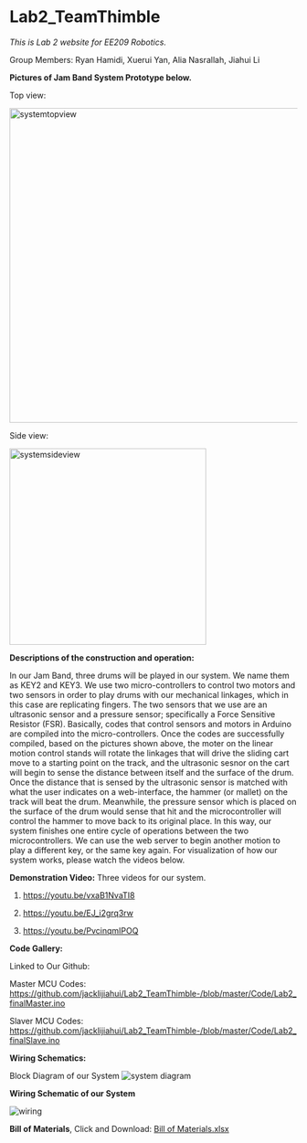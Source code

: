 # Lab2_TeamThimble
*This is Lab 2 website for EE209 Robotics.* 

Group Members: Ryan Hamidi, Xuerui Yan, Alia Nasrallah, Jiahui Li


<b>Pictures of Jam Band System Prototype below.</b>

Top view:

<img width="551" alt="systemtopview" src="https://cloud.githubusercontent.com/assets/22850278/19546970/d3f6df52-9648-11e6-9574-9cee3a052e3f.png">


Side view:

<img width="344" alt="systemsideview" src="https://cloud.githubusercontent.com/assets/22850278/19547109/18b62b7e-964a-11e6-8418-fd4064a4580c.png">



<b>Descriptions of the construction and operation:</b>

In our Jam Band, three drums will be played in our system. We name them as KEY2 and KEY3. We use two micro-controllers to control two motors and two sensors in order to play drums with our mechanical linkages, which in this case are replicating fingers. The two sensors that we use are an ultrasonic sensor and a pressure sensor; specifically a Force Sensitive Resistor (FSR). Basically, codes that control sensors and motors in Arduino are compiled into the micro-controllers. Once the codes are successfully compiled, based on the pictures shown above, the moter on the linear motion control stands will rotate the linkages that will drive the sliding cart move to a starting point on the track, and the ultrasonic sesnor on the cart will begin to sense the distance between itself and the surface of the drum. Once the distance that is sensed by the ultrasonic sensor is matched with what the user indicates on a web-interface, the hammer (or mallet) on the track will beat the drum. Meanwhile, the pressure sensor which is placed on the surface of the drum would sense that hit and the microcontroller will control the hammer to move back to its original place. In this way, our system finishes one entire cycle of operations between the two microcontrollers. We can use the web server to begin another motion to play a different key, or the same key again. For visualization of how our system works, please watch the videos below.



<b>Demonstration Video:</b>
Three videos for our system.

1. https://youtu.be/vxaB1NvaTI8

2. https://youtu.be/EJ_i2grq3rw

3. https://youtu.be/PvcinqmIPOQ





<b>Code Gallery:</b>

Linked to Our Github: 

Master MCU Codes:
https://github.com/jacklijiahui/Lab2_TeamThimble-/blob/master/Code/Lab2_finalMaster.ino

Slaver MCU Codes:
https://github.com/jacklijiahui/Lab2_TeamThimble-/blob/master/Code/Lab2_finalSlave.ino




<b>Wiring Schematics:</b>

Block Diagram of our System
![system diagram](https://cloud.githubusercontent.com/assets/22620839/19614219/a3195a3a-97a7-11e6-882d-db1d3bd70dc8.jpeg)

<b>Wiring Schematic of our System</b>

![wiring](https://cloud.githubusercontent.com/assets/22620839/19615492/ac345c7a-97b4-11e6-895d-9801cfa30037.jpeg)






<b>Bill of Materials</b>, Click and Download:
[Bill of Materials.xlsx](https://github.com/jacklijiahui/Lab2_TeamThimble-/files/543081/Bill.of.Materials.xlsx)








